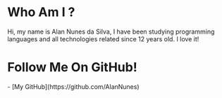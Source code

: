 <h1>Who Am I ?</h1>
Hi, my name is Alan Nunes da Silva, I have been studying programming languages
and all technologies related since 12 years old. I love it!
<h1>Follow Me On GitHub!</h1>
- [My GitHub](https://github.com/AlanNunes)
